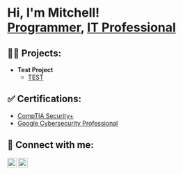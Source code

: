 <h1>Hi, I'm Mitchell! <br/><a href="https://github.com/mitch-meredith">Programmer</a>, <a href="https://www.linkedin.com/in/mitchell-meredith/">IT Professional</a></h1>

<h2>👨‍💻 Projects:</h2>

- <b>Test Project</b>
  - [TEST](https://github.com/mitch-meredith)
 
<h2>✅ Certifications:</h2>    

- [CompTIA Security+](https://github.com/user-attachments/files/17298468/CompTIA.Security%2B.ce.certificate.pdf)
- [Google Cybersecurity Professional](https://coursera.org/share/fd1c55c3727293f11a712d0256453f92)

   

<h2> 🤳 Connect with me:</h2>

[<img align="left" alt="JoshMadakor | Twitter" width="22px" src="https://cdn.jsdelivr.net/npm/simple-icons@v3/icons/twitter.svg" />][twitter]
[<img align="left" alt="JoshMadakor | LinkedIn" width="22px" src="https://cdn.jsdelivr.net/npm/simple-icons@v3/icons/linkedin.svg" />][linkedin]


[twitter]: https://x.com/MitchMeredith
[linkedin]: https://linkedin.com/in/mitchell-meredith
